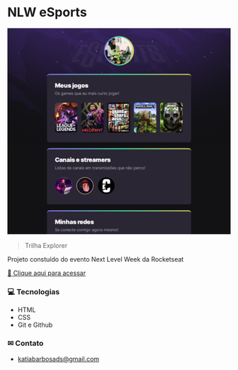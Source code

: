 # NLW eSports

![preview](./github/preview.png)

> Trilha Explorer

Projeto constuído do evento Next Level Week da Rocketseat

[🔗 Clique aqui para acessar](https://katia-barbosa-souza.github.io/NLW-eSPORTS-Explorer/)

### 💻 Tecnologias

- HTML
- CSS
- Git e Github

### ✉ Contato

- katiabarbosads@gmail.com
